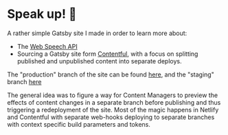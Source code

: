 # Speak up! :microphone:

A rather simple Gatsby site I made in order to learn more about:

- The [Web Speech API](https://developer.mozilla.org/en-US/docs/Web/API/Web_Speech_API)
- Sourcing a Gatsby site form [Contentful](https://www.contentful.com/), with a focus on splitting published and unpublished content into separate deploys.

The "production" branch of the site can be found [here](https://pedantic-mahavira-fc2eb3.netlify.com/), and the "staging" branch [here](https://staging--pedantic-mahavira-fc2eb3.netlify.com/)

The general idea was to figure a way for Content Managers to preview the effects of content changes in a separate branch before publishing and thus triggering a redeployment of the site. Most of the magic happens in Netlify and Contentful with separate web-hooks deploying to separate branches with context specific build parameters and tokens.
